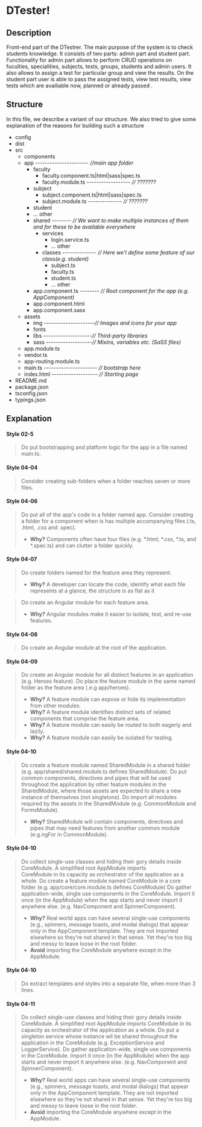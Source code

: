 DTester!
===================
Description
-------------
Front-end part of the DTestrer. The main purpose of the system is to check students knowledge. It consists of two parts: admin part and student part. Functionality for admin part allows to perform CRUD operations on fuculties, specialities, subjects, tests, groups, students and admin users. It also allows to assign a test for particular group and view the results. On the student part user is able to pass the assigned tests, view test results, view tests which are availiable now, planned or already passed .


Structure
-------------
In this file, we describe a variant of our structure. 
We also tried to give some explanation of the reasons for building such a structure

<ul>
    <li>config</li>
    <li>dist</li>
    <li>src
        <ul>
        <li>сomponents</li>
        <li>app  ----------------------<i> //main app folder</i> 
                <ul>
                   <li>faculty
                                <ul>
                                    <li>faculty.component.ts|html|sass|spec.ts</li>
                                    <li>faculty.module.ts  ------------------<i> // ???????</i></li>
                                </ul>
                            </li>
                            <li>subject
                                <ul>
                                    <li>subject.component.ts|html|sass|spec.ts</li>
                                    <li>subject.module.ts  --------------<i> // ???????</i></li>
                                </ul>
                            </li>
                            <li>student</li>
                            <li> ... other</li>
                    <li>shared --------<i> // We want to make multiple instances of them and for these to be available everywhere</i>
                        <ul>
                            <li>services
                        <ul>
                            <li>login.service.ts</li>
                            <li> ... other</li>
                        </ul>
                    </li>
                    <li>classes  --------------<i> // Here we'l define some feature of our class(e.g. student)</i>
                        <ul>
                            <li>subject.ts</li>
                            <li>faculty.ts</li>
                            <li>student.ts</li>
                            <li>... other</li>
                        </ul>
                    </li>
                        </ul>
                    </li>
                    <li>app.component.ts -------- <i>// Root component for the app (e.g. AppComponent)</i></li>
                    <li>app.component.html</li>
                    <li>app.component.sass</li>
                </ul>
            </li>
            <li>assets
                <ul>
                    <li>img ---------------------<i>// Images and icons for your app</i></li>
                    <li>fonts</li>
                    <li>libs --------------------<i>// Third-party libraries</i></li>
                    <li>sass  -------------------<i>// Mixins, variables etc. (SaSS files)</i></li>
                </ul>
            </li>
            <li>app.module.ts</li>
            <li>vendor.ts</li>
            <li>app-routing.module.ts</li>
            <li>main.ts  ----------------------  <i>// bootstrap here</i></li>
            <li>index.html  -------------------  <i>// Starting page</i></li>   
        </ul>
    </li>
    <li>README.md</li>
    <li>package.json</li>
    <li>tsconfig.json</li>
    <li>typings.json</li>
</ul>

Explanation
-------------
                                                                           
#### Style 02-5
> Do put bootstrapping and platform logic for the app in a file named main.ts.
     
#### Style 04-04 
> Consider creating sub-folders when a folder reaches seven or more files.
      
#### Style 04-06 
> Do put all of the app's code in a folder named app.
> Consider creating a folder for a component when is has multiple accompanying files (.ts, .html, .css and .spec).
> - **Why?** Components often have four files (e.g. *.html, *.css, *.ts, and *.spec.ts) and can clutter a folder quickly.
   
#### Style 04-07 
> Do create folders named for the feature area they represent.
> - **Why?** A developer can locate the code, identify what each file represents at a glance, the structure is as flat as it

> Do create an Angular module for each feature area.
> - **Why?** Angular modules make it easier to isolate, test, and re-use features.
         
#### Style 04-08
> Do create an Angular module at the root of the application.
         
#### Style 04-09 
> Do create an Angular module for all distinct features in an application (e.g. Heroes feature).
> Do place the feature module in the same named folder as the feature area (.e.g app/heroes).
> - **Why?** A feature module can expose or hide its implementation from other modules.
> - **Why?** A feature module identifies distinct sets of related components that comprise the feature area.
> - **Why?** A feature module can easily be routed to both eagerly and lazily.
> - **Why?** A feature module can easily be isolated for testing.
          
#### Style 04-10
> Do create a feature module named SharedModule in a shared folder (e.g. app/shared/shared.module.ts defines 
        SharedModule).
> Do put common components, directives and pipes that will be used throughout the application by other feature modules in 
        the SharedModule, where those assets are expected to share a new instance of themselves (not singletons).
> Do import all modules required by the assets in the SharedModule (e.g. CommonModule and FormsModule).
> - **Why?** SharedModule will contain components, directives and pipes that may need features from another common module 
        (e.g.ngFor in CommonModule).
        
#### Style 04-10
> Do collect single-use classes and hiding their gory details inside CoreModule. A simplified root AppModule imports  
        CoreModule in its capacity as orchestrator of the application as a whole.
> Do create a feature module named CoreModule in a core folder (e.g. app/core/core.module.ts defines CoreModule)
> Do gather application-wide, single use components in the CoreModule. Import it once (in the AppModule) when the app 
        starts and never import it anywhere else. (e.g. NavComponent and SpinnerComponent).
> - **Why?** Real world apps can have several single-use components (e.g., spinners, message toasts, and modal dialogs) that 
        appear only in the AppComponent template. They are not imported elsewhere so they're not shared in that sense. Yet 
        they're too big and messy to leave loose in the root folder.
> - **Avoid** importing the CoreModule anywhere except in the AppModule.
        
#### Style 04-10
> Do extract templates and styles into a separate file, when more than 3 lines.
      
#### Style 04-11
> Do collect single-use classes and hiding their gory details inside CoreModule. A simplified root AppModule imports 
        CoreModule in its capacity as orchestrator of the application as a whole.
> Do put a singleton service whose instance wil be shared throughout the application in the CoreModule (e.g. 
        ExceptionService and LoggerService).
> Do gather application-wide, single use components in the CoreModule. Import it once (in the AppModule) when the app 
        starts and never import it anywhere else. (e.g. NavComponent and SpinnerComponent).
> - **Why?** Real world apps can have several single-use components (e.g., spinners, message toasts, and modal dialogs) that 
        appear only in the AppComponent template. They are not imported elsewhere so they're not shared in that sense. Yet 
        they're too big and messy to leave loose in the root folder.
> - **Avoid** importing the CoreModule anywhere except in the AppModule.

   
